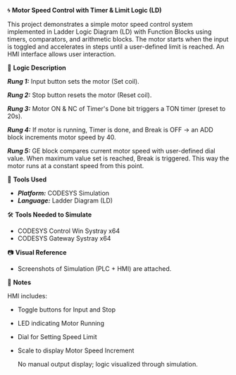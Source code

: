 🌀 **Motor Speed Control with Timer & Limit Logic (LD)**

This project demonstrates a simple motor speed control system implemented in Ladder Logic Diagram (LD) with Function Blocks using timers, comparators, and arithmetic blocks. The motor starts when the input is toggled and accelerates in steps until a user-defined limit is reached. An HMI interface allows user interaction.

🧩 **Logic Description**

_**Rung 1:**_ Input button sets the motor (Set coil).

_**Rung 2:**_ Stop button resets the motor (Reset coil).

_**Rung 3:**_ Motor ON & NC of Timer's Done bit triggers a TON timer (preset to 20s).

_**Rung 4:**_ If motor is running, Timer is done, and Break is OFF → an ADD block increments motor speed by 40.

_**Rung 5:**_ GE block compares current motor speed with user-defined dial value. When maximum value set is reached, Break is triggered. This way the motor runs at a constant speed from this point.

🔧 **Tools Used**
- _**Platform:**_ CODESYS Simulation
- _**Language:**_ Ladder Diagram (LD)

🛠️ **Tools Needed to Simulate**
- CODESYS Control Win Systray x64
- CODESYS Gateway Systray x64

📷 **Visual Reference**
- Screenshots of Simulation (PLC + HMI) are attached.

📌 **Notes**

HMI includes:
- Toggle buttons for Input and Stop
- LED indicating Motor Running
- Dial for Setting Speed Limit
- Scale to display Motor Speed Increment

  No manual output display; logic visualized through simulation.
